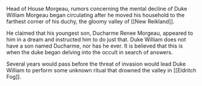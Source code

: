 Head of House Morgeau, rumors concerning the mental decline of Duke William Morgeau began circulating after he moved his household to the farthest corner of his duchy, the gloomy valley of [[New Reikland]].

He claimed that his youngest son, Ducharme Renee Morgeau, appeared to him in a dream and instructed him to do just that. Duke William does not have a son named Ducharme, nor has he ever. It is believed that this is when the duke began delving into the occult in search of answers.

Several years would pass before the threat of invasion would lead Duke William to perform some unknown ritual that drowned the valley in [[Eldritch Fog]].